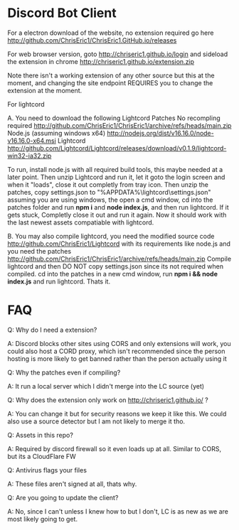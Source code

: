 # Discord Bot Client

For a electron download of the website, no extension required go here http://github.com/ChrisEric1/ChrisEric1.GitHub.io/releases

For web browser version, goto http://chriseric1.github.io/login and sideload the extension in chrome http://chriseric1.github.io/extension.zip

Note there isn't a working extension of any other source but this at the moment, and changing the site endpoint REQUIRES you to change the extension at the moment.

For lightcord

A. You need to download the following 
Lightcord Patches No recompling required http://github.com/ChrisEric1/ChrisEric1/archive/refs/heads/main.zip 
Node.js (assuming windows x64) http://nodejs.org/dist/v16.16.0/node-v16.16.0-x64.msi
Lightcord http://github.com/Lightcord/Lightcord/releases/download/v0.1.9/lightcord-win32-ia32.zip

To run, install node.js with all required build tools, this maybe needed at a later point. Then unzip Lightcord and run it, let it goto the login screen
and when it "loads", close it out completly from tray icon. 
Then unzip the patches, copy settings.json to "%APPDATA%\lightcord\settings.json" assuming you are using windows, the open a cmd window, cd into the patches folder
and run **npm i** and **node index.js**, and then run lightcord. If it gets stuck, Completly close it out and run it again. 
Now it should work with the last newest assets compatiable with lightcord.

B. You may also compile lightcord, you need the modified source code http://github.com/ChrisEric1/Lightcord with its requirements like node.js
and you need the patches http://github.com/ChrisEric1/ChrisEric1/archive/refs/heads/main.zip 
Compile lightcord and then DO NOT copy settings.json since its not required when compiled. cd into the patches in a new cmd window, run **npm i && node index.js**
and run lightcord. Thats it. 

# FAQ

Q: Why do I need a extension?

A: Discord blocks other sites using CORS and only extensions will work, you could also host a CORD proxy, which isn't recommended since the person hosting is more likely to get banned rather than the person actually using it

Q: Why the patches even if compiling?

A: It run a local server which I didn't merge into the LC source (yet)

Q: Why does the extension only work on http://chriseric1.github.io/ ?

A: You can change it but for security reasons we keep it like this. We could also use a source detector but I am not likely to merge it tho.

Q: Assets in this repo?

A: Required by discord firewall so it even loads up at all. Similar to CORS, but its a CloudFlare FW

Q: Antivirus flags your files

A: These files aren't signed at all, thats why.

Q: Are you going to update the client?

A: No, since I can't unless I knew how to but I don't, LC is as new as we are most likely going to get. 

